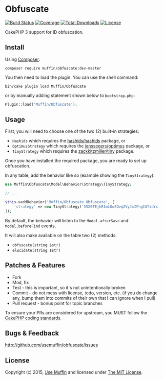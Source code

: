 # Obfuscate

[![Build Status](https://img.shields.io/travis/UseMuffin/Obfuscate/master.svg?style=flat-square)](https://travis-ci.org/UseMuffin/Obfuscate)
[![Coverage](https://img.shields.io/coveralls/UseMuffin/Obfuscate/master.svg?style=flat-square)](https://coveralls.io/r/UseMuffin/Obfuscate)
[![Total Downloads](https://img.shields.io/packagist/dt/muffin/obfuscate.svg?style=flat-square)](https://packagist.org/packages/muffin/obfuscate)
[![License](https://img.shields.io/badge/license-MIT-blue.svg?style=flat-square)](LICENSE)

CakePHP 3 support for ID obfuscation.

## Install

Using [Composer][composer]:

```
composer require muffin/obfuscate:dev-master
```

You then need to load the plugin. You can use the shell command:

```
bin/cake plugin load Muffin/Obfuscate
```

or by manually adding statement shown below to `bootstrap.php`:

```php
Plugin::load('Muffin/Obfuscate');
```

## Usage

First, you will need to choose one of the two (2) built-in strategies:

- `Hashids` which requires the [hashids/hashids](http://hashids.org/php/) package, or
- `OptimusStrategy` which requires the [jenssegers/optimus](https://github.com/jenssegers/optimus) package, or
- `TinyStrategy` which requires the [zackkitzmiller/tiny](https://github.com/zackkitzmiller/tiny-php/) package.

Once you have installed the required package, you are ready to set up obfuscation.

In any table, add the behavior like so (example showing the `TinyStrategy`):

```php
use Muffin\Obfuscate\Model\Behavior\Strategy\TinyStrategy;

// ...

$this->addBehavior('Muffin/Obfuscate.Obfuscate', [
    'strategy' => new TinyStrategy('5SX0TEjkR1mLOw8Gvq2VyJxIFhgCAYidrclDWaM3so9bfzZpuUenKtP74QNH6B')
]);
```

By default, the behavior will listen to the `Model.afterSave` and `Model.beforeFind` events.

It will also make available on the table two (2) methods:

- `obfuscate(string $str)` 
- `elucidate(string $str)`

## Patches & Features

* Fork
* Mod, fix
* Test - this is important, so it's not unintentionally broken
* Commit - do not mess with license, todo, version, etc. (if you do change any, bump them into commits of
their own that I can ignore when I pull)
* Pull request - bonus point for topic branches

To ensure your PRs are considered for upstream, you MUST follow the [CakePHP coding standards][standards].

## Bugs & Feedback

http://github.com/usemuffin/obfuscate/issues

## License

Copyright (c) 2015, [Use Muffin][muffin] and licensed under [The MIT License][mit].

[cakephp]:http://cakephp.org
[composer]:http://getcomposer.org
[mit]:http://www.opensource.org/licenses/mit-license.php
[muffin]:http://usemuffin.com
[standards]:http://book.cakephp.org/3.0/en/contributing/cakephp-coding-conventions.html
